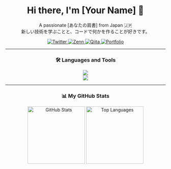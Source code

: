 <!--
アイコンやGitHub Statsを中央に配置して、全体的にまとまりのあるデザインにしています。
このコメントは、ご自身のREADMEにコピーする必要はありません。
-->

<div align="center">

<!--
お好きな画像やGIFへのリンクをここに貼ることもできます。
例: <img src="https://.../your-banner.gif" width="600" />
-->

<h1>
Hi there, I'm [Your Name] 👋
</h1>

<!--
あなたの肩書や興味のあることを簡潔に書きましょう。
例: "A passionate Frontend Developer from Japan."
"A student learning about Web development and Machine Learning."
-->

<p>
A passionate [あなたの肩書] from Japan 🇯🇵 <br>
新しい技術を学ぶことと、コードで何かを作ることが好きです。
</p>

<!--
SNSやブログのリンクを設置します。
[your_account_id] の部分を、ご自身のアカウントIDに書き換えてください。
不要なものはこのセクションから削除してください。
-->

<p>
<a href="https://twitter.com/[your_twitter_id]">
<img src="https://www.google.com/search?q=https://img.shields.io/badge/Twitter-1DA1F2%3Fstyle%3Dfor-the-badge%26logo%3Dx%26logoColor%3Dwhite" alt="Twitter">
</a>
<a href="https://zenn.dev/[your_zenn_id]">
<img src="https://www.google.com/search?q=https://img.shields.io/badge/Zenn-3EA8FF%3Fstyle%3Dfor-the-badge%26logo%3Dzenn%26logoColor%3Dwhite" alt="Zenn">
</a>
<a href="https://qiita.com/[your_qiita_id]">
<img src="https://www.google.com/search?q=https://img.shields.io/badge/Qiita-55C500%3Fstyle%3Dfor-the-badge%26logo%3Dqiita%26logoColor%3Dwhite" alt="Qiita">
</a>
<a href="[your_portfolio_or_blog_url]">
<img src="https://www.google.com/search?q=https://img.shields.io/badge/Portfolio-FF5722%3Fstyle%3Dfor-the-badge%26logo%3Dblogger%26logoColor%3Dwhite" alt="Portfolio">
</a>
</p>

<hr>

<!--
使用している言語やツールのアイコンです。
使っていないものは削除し、追加したいものは Devicon (https://devicon.dev/) から探して追加できます。
-->

<h3>🛠️ Languages and Tools</h3>
<p>
<img src="https://www.google.com/search?q=https://skillicons.dev/icons%3Fi%3Dhtml,css,js,ts,react,nextjs,vue,tailwind" /><br>
<img src="https://www.google.com/search?q=https://skillicons.dev/icons%3Fi%3Dnodejs,python,go,rust,docker,figma,vscode,vim" />
</p>

<hr>

<!--
GitHub Statsカードです。
[your_github_username] の部分を、ご自身のGitHubユーザー名に書き換えてください。
テーマは tokyonight 以外にもたくさんあります。
(例: dracula, radical, merko, gruvbox, tokyonight, onedark, cobalt, synthwave, highcontrast, dark)
-->

<h3>📊 My GitHub Stats</h3>
<p>
<img height="180em" src="https://github-readme-stats.vercel.app/api?username=[your_github_username]&show_icons=true&theme=tokyonight&include_all_commits=true&count_private=true" alt="GitHub Stats" />
<img height="180em" src="https://www.google.com/search?q=https://github-readme-stats.vercel.app/api/top-langs/%3Fusername%3D[your_github_username]&layout=compact&langs_count=8&theme=tokyonight" alt="Top Languages" />
</p>

</div>
